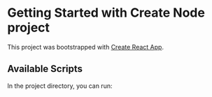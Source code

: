 # Getting Started with Create Node project

This project was bootstrapped with [Create React App](https://github.com/facebook/create-react-app).

## Available Scripts

In the project directory, you can run: